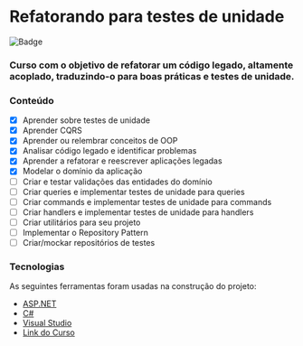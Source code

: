 # Refatorando para testes de unidade

![Badge](https://img.shields.io/badge/Marcos%20Dias%20Vendramini-ASP.NET%20C%23-red)

### Curso com o objetivo de refatorar um código legado, altamente acoplado, traduzindo-o para boas práticas e testes de unidade.

### Conteúdo

- [x] Aprender sobre testes de unidade
- [x] Aprender CQRS
- [x] Aprender ou relembrar conceitos de OOP
- [x] Analisar código legado e identificar problemas
- [x] Aprender a refatorar e reescrever aplicações legadas
- [x] Modelar o domínio da aplicação
- [ ] Criar e testar validações das entidades do domínio
- [ ] Criar queries e implementar testes de unidade para queries
- [ ] Criar commands e implementar testes de unidade para commands
- [ ] Criar handlers e implementar testes de unidade para handlers
- [ ] Criar utilitários para seu projeto
- [ ] Implementar o Repository Pattern
- [ ] Criar/mockar repositórios de testes

### Tecnologias

As seguintes ferramentas foram usadas na construção do projeto:

- [ASP.NET](https://dotnet.microsoft.com/apps/aspnet)
- [C#](https://docs.microsoft.com/pt-br/dotnet/csharp/)
- [Visual Studio](https://visualstudio.microsoft.com/pt-br/)
- [Link do Curso](https://balta.io/cursos/refatorando-para-testes-de-unidade)
